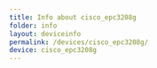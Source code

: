 ```yaml
---
title: Info about cisco_epc3208g
folder: info
layout: deviceinfo
permalink: /devices/cisco_epc3208g/
device: cisco_epc3208g
---
```

